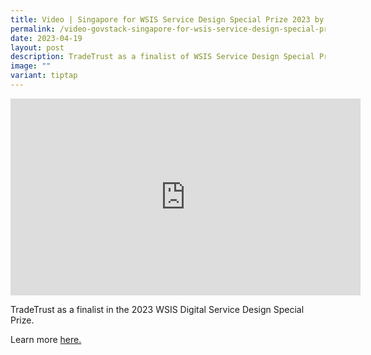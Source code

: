 ```yaml
---
title: Video | Singapore for WSIS Service Design Special Prize 2023 by GovStack
permalink: /video-govstack-singapore-for-wsis-service-design-special-prize-2023/
date: 2023-04-19
layout: post
description: TradeTrust as a finalist of WSIS Service Design Special Prize 2023
image: ""
variant: tiptap
---
```

<div class="iframe-wrapper">
<iframe height="315" width="560" allowfullscreen="true" frameborder="0" src="https://www.youtube.com/embed/uXJ9RPvQ83Y?si=Xicudlth4zIz57cv"></iframe>
</div>
<p></p>
<p>TradeTrust as a finalist in the 2023 WSIS Digital Service Design Special
Prize.</p>
<p>Learn more <a href="https://www.govstack.global/news/digital-leaders-spotlight-tradetrust-singapore/" rel="noopener nofollow" target="_blank">here.</a>
</p>